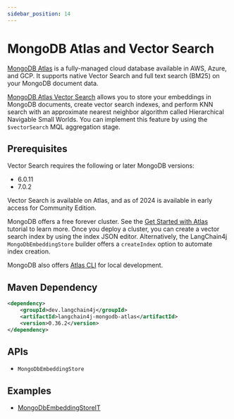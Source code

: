 ```yaml
---
sidebar_position: 14
---
```


# MongoDB Atlas and Vector Search

[MongoDB Atlas](https://www.mongodb.com/docs/atlas/) is a fully-managed cloud database available in AWS, Azure, and GCP. It supports native Vector Search and full text search (BM25) on your MongoDB document data.

[MongoDB Atlas Vector Search](https://www.mongodb.com/products/platform/atlas-vector-search) allows you to store your embeddings in MongoDB documents, create vector search indexes, and perform KNN search with an approximate nearest neighbor algorithm called Hierarchical Navigable Small Worlds. You can implement this feature by using the `$vectorSearch` MQL aggregation stage.

## Prerequisites

Vector Search requires the following or later MongoDB versions:

- 6.0.11
- 7.0.2

Vector Search is available on Atlas, and as of 2024 is available in early access for Community Edition.

MongoDB offers a free forever cluster. See the [Get Started with Atlas](https://www.mongodb.com/docs/atlas/getting-started/) tutorial to learn more. Once you deploy a cluster, you can create a vector search index by using the index JSON editor. Alternatively, the LangChain4j `MongoDbEmbeddingStore` builder offers a `createIndex` option to automate index creation.

MongoDB also offers [Atlas CLI](https://www.mongodb.com/docs/atlas/cli/current/) for local development.

## Maven Dependency

```xml
<dependency>
    <groupId>dev.langchain4j</groupId>
    <artifactId>langchain4j-mongodb-atlas</artifactId>
    <version>0.36.2</version>
</dependency>
```

## APIs

- `MongoDbEmbeddingStore`

## Examples

- [MongoDbEmbeddingStoreIT](https://github.com/langchain4j/langchain4j/blob/main/langchain4j-mongodb-atlas/src/test/java/dev/langchain4j/store/embedding/mongodb/MongoDbEmbeddingStoreIT.java)

